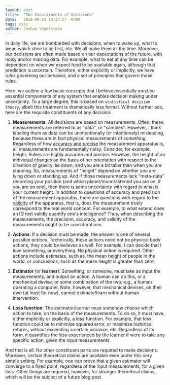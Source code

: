```yaml
---
layout: post
title:  "The Constituents of Decisions"
date:   2018-09-23 14:27:57 -0400
tags: misc
author: Joshua Vogelstein
---
```


In daily life, we are bombarded with decisions, when to wake up, what to wear, which shoe to tie first, etc.  We all make them all the time.  Moreover, our decisions are often made based on our expectations of the future, with noisy and/or missing data.  For example, what to eat at any time can be dependent on when we expect food to be available again, although that prediction is uncertain.  Therefore, either explicitly or implicitly, we have *rules* governing our behavior, and a set of principles that govern those rules.  

Here, we outline a few basic concepts that I believe essentially *must* be essential components of any system that enables decision making under uncertainty.  To a large degree, this is based on `statistical decision theory`, albeit this treatment is dramatically less formal.  Without further ado, here are the requisite constituents of any decision:

1. **Measurements**: All decisions are based on measurements. Often, these measurements are referred to as "data", or "samples".  However, I think labeling them as data can be unintentionally (or intentionaly) misleading, because these are in fact physical measurements of *something*.  Regardless of how [accuracy and precise](https://en.wikipedia.org/wiki/Accuracy_and_precision) the measurement apparatus is, all measurements are fundamentally noisy.  Consider, for example, height.  Rulers are highly accurate and precise.  However, the height of an individual changes on the basis of her orientation with respect to the direction of gravity: lie down, and you are a bit taller than when you are standing.  So, measurements of "height" depend on whether you are lying down or standing up.  And if those measurements lack "meta-data" recording your position (and which planet/moon/asteroid you are on, if you are on one), then there is some uncertainty with regard to what is your current height.  In addition to questions of accuracy and precision of the measurement apparatus, there are questions with regard to the [validity](https://en.wikipedia.org/wiki/Validity_(statistics)) of the apparatus, that is, does the measurement truely correspond to the real world concept.  For example, to what extend does an IQ test validly quantify one's intelligence?  Thus, when describing the measurements, the precision, accuracy, and validity of the measurements ought to be considerations.  


2. **Actions**: If a decision must be made, the answer is one of several possible *actions*.  Technically, these actions need not be physical body actions, they could be believes as well.  For example, I can decide that I love something, or everything.  No physical action is required. Other actions include estimates, such as, the mean height of people in the world, or conclusions, such as the mean height is greater than zero. 

3. **Estimator** (or **learner**):  Something, or someone, must take as input the measurements, and output an action.  A human can do this, or a mechanical devise, or some combination of the two, e.g., a human operating a computer.  Note, however, that mechanical devises, on their own (at least for now), cannot estimate/learn without human intervention.

4. **Loss function**: The estimator/learner must somehow *choose* which action to take, on the basis of the measurements.  To do so, it must have, either implicitly or explicitly, a loss function.  For example, that loss function could be to minimize squared error, or maximize historical returns, without exceeding a certain variance, etc. Regardless of its form, it quantifies the *loss* experienced by the learner if were to take any specific action, given the input measurements.


And that is all.  No other constituent parts are required to make decisions. Moreover, certain theoretical claims are available even under this very simple setting.  For example, one can prove that a given estimator will converge to a fixed point, regardless of the input measurements, for a given loss.   Other things are required, however, for stronger theoretical claims, which will be the subject of a future blog post. 

